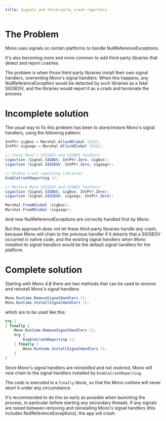 ```yaml
---
title: Signals and third-party crash reporters
---
```


The Problem
===========

Mono uses signals on certain platforms to handle NullReferenceExceptions.

It's also becoming more and more common to add third-party libraries that
detect and report crashes.

The problem is when those third-party libraries install their own signal
handlers, overwriting Mono's signal handlers. When this happens, any
NullReferenceException would be detected by such libraries as a fatal SIGSEGV,
and the libraries would report it as a crash and terminate the process.

Incomplete solution
===================

The usual way to fix this problem has been to store/restore Mono's signal
handlers, using the following pattern:

``` csharp
IntPtr sigbus = Marshal.AllocHGlobal (512);
IntPtr sigsegv = Marshal.AllocHGlobal (512);

// Store Mono's SIGSEGV and SIGBUS handlers
sigaction (Signal.SIGBUS, IntPtr.Zero, sigbus);
sigaction (Signal.SIGSEGV, IntPtr.Zero, sigsegv);

// Enable crash reporting libraries
EnableCrashReporting ();

// Restore Mono SIGSEGV and SIGBUS handlers
sigaction (Signal.SIGBUS, sigbus, IntPtr.Zero);
sigaction (Signal.SIGSEGV, sigsegv, IntPtr.Zero);

Marshal.FreeHGlobal (sigbus);
Marshal.FreeHGlobal (sigsegv);
```

And now NullReferenceExceptions are correctly handled first by Mono.

But this approach does not let these third-party libraries handle _any_ crash,
because Mono will chain to the previous handler if it detects that a SIGSEGV
occurred in native code, and the existing signal handlers _when Mono installed
its signal handlers_ would be the default signal handlers for the platform.

Complete solution
=================

Starting with Mono 4.8 there are two methods that can be used to remove and
reinstall Mono's signal handlers:

``` csharp
Mono.Runtime.RemoveSignalHandlers ();
Mono.Runtime.InstallSignalHandlers ();
```

which are to be used like this:

``` csharp
try {
} finally {
	Mono.Runtime.RemoveSignalHandlers ();
	try {
		EnableCrashReporting ();
	} finally {
		Mono.Runtime.InstallSignalHandlers ();
	}
}
```

Since Mono's signal handlers are _reinstalled_ and not _restored_, Mono will
now chain to the signal handlers installed by `EnableCrashReporting`.

The code is executed in a `finally` block, so that the Mono runtime will never
abort it under any circumstance.

It's recommended to do this as early as possible when launching the process,
in particular before starting any secondary threads. If any signals are raised
between removing and reinstalling Mono's signal handlers (this includes
NullReferenceExceptions), the app will crash.
